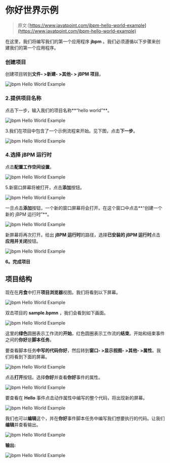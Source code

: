 # 你好世界示例

> 原文:[https://www.javatpoint.com/jbpm-hello-world-example](https://www.javatpoint.com/jbpm-hello-world-example)

在这里，我们将编写我们的第一个应用程序 **jbpm** 。我们必须遵循以下步骤来创建我们的第一个应用程序。

### 创建项目

创建项目转到**文件- >新建- >其他- > jBPM 项目**。

![jbpm Hello World Example](../Images/fa030d502b34796ab86a210d420c2fc2.png)

### 2.提供项目名称

点击下一步，输入我们的项目名称**“hello world”**。

![jbpm Hello World Example](../Images/60528538b8e5ac0d96dd08b3b00ccfb2.png)

3.我们在项目中包含了一个示例流程来开始。见下图，点击**下一步**。

![jbpm Hello World Example](../Images/919a4c5198c3b2b07bb7b06234b62527.png)

### 4.选择 jBPM 运行时

点击**配置工作空间设置**。

![jbpm Hello World Example](../Images/e07a214d3272ada4559266182b42559a.png)

5.新窗口屏幕将被打开，点击**添加**按钮。

![jbpm Hello World Example](../Images/4f375b77a87b49ac00c0b9a7a7427569.png)

一旦点击**添加**按钮，一个新的窗口屏幕将会打开。在这个窗口中点击**“创建一个新的 jBPM 运行时”**。

![jbpm Hello World Example](../Images/ff248b44bb6b1039f67c11ae7a95b002.png)

新屏幕将再次打开。给出 **jBPM 运行时**的路径，选择**已安装的 jBPM 运行时**点击**应用并关闭**按钮。

![jbpm Hello World Example](../Images/d7bd937b1ec200d0c8bf7edff57603ed.png)

**6。完成项目**

## 项目结构

现在在**月食**中打开**项目浏览器**视图。我们将看到以下屏幕。

![jbpm Hello World Example](../Images/f52f9c1afb395d8b911e243d1fb59058.png)

双击项目的 **sample.bpmn** ，我们会看到如下画面。

![jbpm Hello World Example](../Images/89890ca9bd48a84af7ff30bfdb9b44ef.png)

这里的**绿色**圆圈表示工作流的**开始**，红色圆圈表示工作流的**结束**。开始和结束事件之间的**你好**是**脚本任务**。

要查看脚本任务**中写的代码你好**，然后转到**窗口- >显示视图- >其他- >属性**。我们将看到下面的屏幕。

![jbpm Hello World Example](../Images/c4cd04669bbbdfaf472f15342ea1e259.png)

点击**打开**按钮。选择**你好**并查看**你好**事件的属性。

![jbpm Hello World Example](../Images/9f4c57eb4a515ec717051b5f2c580300.png)

要查看在 **Hello** 事件点击动作属性中编写的整个代码，将出现新的屏幕。

![jbpm Hello World Example](../Images/205976d007b99ed098072635c197410c.png)

我们也可以**编辑**这个，并在**你好**事件脚本任务中编写我们想要执行的代码。让我们**编辑**并查看输出。

![jbpm Hello World Example](../Images/13e5efeef0da552b65b2df3ab3d7410b.png)

**输出:**

![jbpm Hello World Example](../Images/622832764c9227685957ca08b581da50.png)